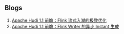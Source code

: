 ## Blogs

1. [Apache Hudi 1.1 前瞻：Flink 流式入湖的极致优化](https://github.com/cshuo/blogs/blob/main/flink_1.1_writer_opt/blog.md)
2. [Apache Hudi 1.1 前瞻：Flink Writer 的异步 Instant 生成](https://github.com/cshuo/blogs/blob/main/flink_1.1_async_instant/blog.md)